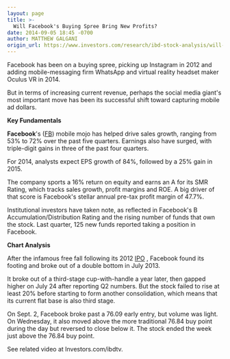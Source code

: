 ```yaml
---
layout: page
title: >-
  Will Facebook's Buying Spree Bring New Profits?
date: 2014-09-05 18:45 -0700
author: MATTHEW GALGANI
origin_url: https://www.investors.com/research/ibd-stock-analysis/will-facebooks-mobile-mojo-and-recent-buying-spree-connect-investors-with-new-profits/
---
```





  



Facebook has been on a buying spree, picking up Instagram in 2012 and adding mobile-messaging firm WhatsApp and virtual reality headset maker Oculus VR in 2014.

  

But in terms of increasing current revenue, perhaps the social media giant's most important move has been its successful shift toward capturing mobile ad dollars.

  

**Key Fundamentals**

  

**Facebook**'s ([FB](https://research.investors.com/quote.aspx?symbol=FB)) mobile mojo has helped drive sales growth, ranging from 53% to 72% over the past five quarters. Earnings also have surged, with triple-digit gains in three of the past four quarters.

  

For 2014, analysts expect EPS growth of 84%, followed by a 25% gain in 2015.

  

The company sports a 16% return on equity and earns an A for its SMR Rating, which tracks sales growth, profit margins and ROE. A big driver of that score is Facebook's stellar annual pre-tax profit margin of 47.7%.

  

Institutional investors have taken note, as reflected in Facebook's B Accumulation/Distribution Rating and the rising number of funds that own the stock. Last quarter, 125 new funds reported taking a position in Facebook.

  

**Chart Analysis**

  

After the infamous free fall following its 2012 [IPO](http://news.investors.com/iponews.htm) , Facebook found its footing and broke out of a double bottom in July 2013.

  

It broke out of a third-stage cup-with-handle a year later, then gapped higher on July 24 after reporting Q2 numbers. But the stock failed to rise at least 20% before starting to form another consolidation, which means that its current flat base is also third stage.

  

On Sept. 2, Facebook broke past a 76.09 early entry, but volume was light. On Wednesday, it also moved above the more traditional 76.84 buy point during the day but reversed to close below it. The stock ended the week just above the 76.84 buy point.

  

See related video at Investors.com/ibdtv.




